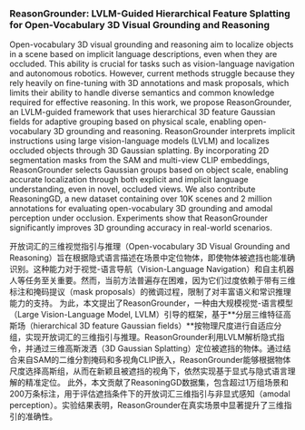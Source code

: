 ### ReasonGrounder: LVLM-Guided Hierarchical Feature Splatting for Open-Vocabulary 3D Visual Grounding and Reasoning

Open-vocabulary 3D visual grounding and reasoning aim to localize objects in a scene based on implicit language descriptions, even when they are occluded. This ability is crucial for tasks such as vision-language navigation and autonomous robotics. However, current methods struggle because they rely heavily on fine-tuning with 3D annotations and mask proposals, which limits their ability to handle diverse semantics and common knowledge required for effective reasoning. In this work, we propose ReasonGrounder, an LVLM-guided framework that uses hierarchical 3D feature Gaussian fields for adaptive grouping based on physical scale, enabling open-vocabulary 3D grounding and reasoning. ReasonGrounder interprets implicit instructions using large vision-language models (LVLM) and localizes occluded objects through 3D Gaussian splatting. By incorporating 2D segmentation masks from the SAM and multi-view CLIP embeddings, ReasonGrounder selects Gaussian groups based on object scale, enabling accurate localization through both explicit and implicit language understanding, even in novel, occluded views. We also contribute ReasoningGD, a new dataset containing over 10K scenes and 2 million annotations for evaluating open-vocabulary 3D grounding and amodal perception under occlusion. Experiments show that ReasonGrounder significantly improves 3D grounding accuracy in real-world scenarios.

开放词汇的三维视觉指引与推理（Open-vocabulary 3D Visual Grounding and Reasoning）旨在根据隐式语言描述在场景中定位物体，即使物体被遮挡也能准确识别。这种能力对于视觉-语言导航（Vision-Language Navigation）和自主机器人等任务至关重要。然而，当前方法普遍存在困难，因为它们过度依赖于带有三维标注和掩码提议（mask proposals）的微调过程，限制了对丰富语义和常识推理能力的支持。
为此，本文提出了ReasonGrounder，一种由大规模视觉-语言模型（Large Vision-Language Model, LVLM）引导的框架，基于**分层三维特征高斯场（hierarchical 3D feature Gaussian fields）**按物理尺度进行自适应分组，实现开放词汇的三维指引与推理。ReasonGrounder利用LVLM解析隐式指令，并通过三维高斯泼洒（3D Gaussian Splatting）定位被遮挡的物体。通过结合来自SAM的二维分割掩码和多视角CLIP嵌入，ReasonGrounder能够根据物体尺度选择高斯组，从而在新颖且被遮挡的视角下，依然实现基于显式与隐式语言理解的精准定位。
此外，本文贡献了ReasoningGD数据集，包含超过1万组场景和200万条标注，用于评估遮挡条件下的开放词汇三维指引与非显式感知（amodal perception）。实验结果表明，ReasonGrounder在真实场景中显著提升了三维指引的准确性。

